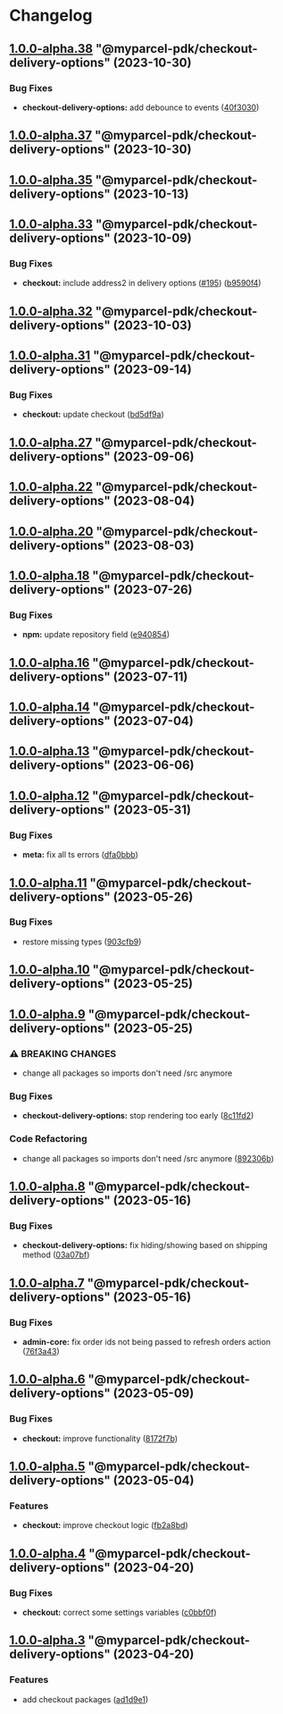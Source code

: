 # Changelog

<!-- MONODEPLOY:BELOW -->

## [1.0.0-alpha.38](https://github.com/myparcelnl/js-pdk/compare/@myparcel-pdk/checkout-delivery-options@1.0.0-alpha.37...@myparcel-pdk/checkout-delivery-options@1.0.0-alpha.38) "@myparcel-pdk/checkout-delivery-options" (2023-10-30)


### Bug Fixes

* **checkout-delivery-options:** add debounce to events ([40f3030](https://github.com/myparcelnl/js-pdk/commit/40f30300f19e70927c8466aeef95c73686922780))




## [1.0.0-alpha.37](https://github.com/myparcelnl/js-pdk/compare/@myparcel-pdk/checkout-delivery-options@1.0.0-alpha.36...@myparcel-pdk/checkout-delivery-options@1.0.0-alpha.37) "@myparcel-pdk/checkout-delivery-options" (2023-10-30)




## [1.0.0-alpha.35](https://github.com/myparcelnl/js-pdk/compare/@myparcel-pdk/checkout-delivery-options@1.0.0-alpha.34...@myparcel-pdk/checkout-delivery-options@1.0.0-alpha.35) "@myparcel-pdk/checkout-delivery-options" (2023-10-13)




## [1.0.0-alpha.33](https://github.com/myparcelnl/js-pdk/compare/@myparcel-pdk/checkout-delivery-options@1.0.0-alpha.32...@myparcel-pdk/checkout-delivery-options@1.0.0-alpha.33) "@myparcel-pdk/checkout-delivery-options" (2023-10-09)


### Bug Fixes

* **checkout:** include address2 in delivery options ([#195](https://github.com/myparcelnl/js-pdk/issues/195)) ([b9590f4](https://github.com/myparcelnl/js-pdk/commit/b9590f4603054e08190c3b8befb0f184a375fc8e))




## [1.0.0-alpha.32](https://github.com/myparcelnl/js-pdk/compare/@myparcel-pdk/checkout-delivery-options@1.0.0-alpha.31...@myparcel-pdk/checkout-delivery-options@1.0.0-alpha.32) "@myparcel-pdk/checkout-delivery-options" (2023-10-03)




## [1.0.0-alpha.31](https://github.com/myparcelnl/js-pdk/compare/@myparcel-pdk/checkout-delivery-options@1.0.0-alpha.30...@myparcel-pdk/checkout-delivery-options@1.0.0-alpha.31) "@myparcel-pdk/checkout-delivery-options" (2023-09-14)


### Bug Fixes

* **checkout:** update checkout ([bd5df9a](https://github.com/myparcelnl/js-pdk/commit/bd5df9a03377b01ac62c9cc50025e5e246627edf))




## [1.0.0-alpha.27](https://github.com/myparcelnl/js-pdk/compare/@myparcel-pdk/checkout-delivery-options@1.0.0-alpha.26...@myparcel-pdk/checkout-delivery-options@1.0.0-alpha.27) "@myparcel-pdk/checkout-delivery-options" (2023-09-06)




## [1.0.0-alpha.22](https://github.com/myparcelnl/js-pdk/compare/@myparcel-pdk/checkout-delivery-options@1.0.0-alpha.21...@myparcel-pdk/checkout-delivery-options@1.0.0-alpha.22) "@myparcel-pdk/checkout-delivery-options" (2023-08-04)

## [1.0.0-alpha.20](https://github.com/myparcelnl/js-pdk/compare/@myparcel-pdk/checkout-delivery-options@1.0.0-alpha.19...@myparcel-pdk/checkout-delivery-options@1.0.0-alpha.20) "@myparcel-pdk/checkout-delivery-options" (2023-08-03)

## [1.0.0-alpha.18](https://github.com/myparcelnl/js-pdk/compare/@myparcel-pdk/checkout-delivery-options@1.0.0-alpha.17...@myparcel-pdk/checkout-delivery-options@1.0.0-alpha.18) "@myparcel-pdk/checkout-delivery-options" (2023-07-26)

### Bug Fixes

- **npm:** update repository
  field ([e940854](https://github.com/myparcelnl/js-pdk/commit/e940854ba1d99c0fcdada8b66f88a7c7e6060272))

## [1.0.0-alpha.16](https://github/myparcelnl/js-pdk/compare/@myparcel-pdk/checkout-delivery-options@1.0.0-alpha.15...@myparcel-pdk/checkout-delivery-options@1.0.0-alpha.16) "@myparcel-pdk/checkout-delivery-options" (2023-07-11)

## [1.0.0-alpha.14](https://github/myparcelnl/js-pdk/compare/@myparcel-pdk/checkout-delivery-options@1.0.0-alpha.13...@myparcel-pdk/checkout-delivery-options@1.0.0-alpha.14) "@myparcel-pdk/checkout-delivery-options" (2023-07-04)

## [1.0.0-alpha.13](https://github/myparcelnl/js-pdk/compare/@myparcel-pdk/checkout-delivery-options@1.0.0-alpha.12...@myparcel-pdk/checkout-delivery-options@1.0.0-alpha.13) "@myparcel-pdk/checkout-delivery-options" (2023-06-06)

## [1.0.0-alpha.12](https://github/myparcelnl/js-pdk/compare/@myparcel-pdk/checkout-delivery-options@1.0.0-alpha.11...@myparcel-pdk/checkout-delivery-options@1.0.0-alpha.12) "@myparcel-pdk/checkout-delivery-options" (2023-05-31)

### Bug Fixes

- **meta:** fix all ts
  errors ([dfa0bbb](https://github/myparcelnl/js-pdk/commit/dfa0bbb308c4863ce0fb4c9a0d55f2b5fa8fdb6c))

## [1.0.0-alpha.11](https://github/myparcelnl/js-pdk/compare/@myparcel-pdk/checkout-delivery-options@1.0.0-alpha.10...@myparcel-pdk/checkout-delivery-options@1.0.0-alpha.11) "@myparcel-pdk/checkout-delivery-options" (2023-05-26)

### Bug Fixes

- restore missing types ([903cfb9](https://github/myparcelnl/js-pdk/commit/903cfb95f161bb5b49fbb91c4f96a7e44c524db8))

## [1.0.0-alpha.10](https://github/myparcelnl/js-pdk/compare/@myparcel-pdk/checkout-delivery-options@1.0.0-alpha.9...@myparcel-pdk/checkout-delivery-options@1.0.0-alpha.10) "@myparcel-pdk/checkout-delivery-options" (2023-05-25)

## [1.0.0-alpha.9](https://github/myparcelnl/js-pdk/compare/@myparcel-pdk/checkout-delivery-options@1.0.0-alpha.8...@myparcel-pdk/checkout-delivery-options@1.0.0-alpha.9) "@myparcel-pdk/checkout-delivery-options" (2023-05-25)

### ⚠ BREAKING CHANGES

- change all packages so imports don't need /src anymore

### Bug Fixes

- **checkout-delivery-options:** stop rendering too
  early ([8c11fd2](https://github/myparcelnl/js-pdk/commit/8c11fd2da87c4ec86557b435f2126b67fc05b08f))

### Code Refactoring

- change all packages so imports don't need /src
  anymore ([892306b](https://github/myparcelnl/js-pdk/commit/892306bd3307fe8d5d011bbf6eb7654f7365347a))

## [1.0.0-alpha.8](https://github/myparcelnl/js-pdk/compare/@myparcel-pdk/checkout-delivery-options@1.0.0-alpha.7...@myparcel-pdk/checkout-delivery-options@1.0.0-alpha.8) "@myparcel-pdk/checkout-delivery-options" (2023-05-16)

### Bug Fixes

- **checkout-delivery-options:** fix hiding/showing based on shipping
  method ([03a07bf](https://github/myparcelnl/js-pdk/commit/03a07bfa77e8972a85938739b33cfc01c6b0cf2a))

## [1.0.0-alpha.7](https://github/myparcelnl/js-pdk/compare/@myparcel-pdk/checkout-delivery-options@1.0.0-alpha.6...@myparcel-pdk/checkout-delivery-options@1.0.0-alpha.7) "@myparcel-pdk/checkout-delivery-options" (2023-05-16)

### Bug Fixes

- **admin-core:** fix order ids not being passed to refresh orders
  action ([76f3a43](https://github/myparcelnl/js-pdk/commit/76f3a43130312fb25e72c95f2bfb3f04a96bd46a))

## [1.0.0-alpha.6](https://github/myparcelnl/js-pdk/compare/@myparcel-pdk/checkout-delivery-options@1.0.0-alpha.5...@myparcel-pdk/checkout-delivery-options@1.0.0-alpha.6) "@myparcel-pdk/checkout-delivery-options" (2023-05-09)

### Bug Fixes

- **checkout:** improve
  functionality ([8172f7b](https://github/myparcelnl/js-pdk/commit/8172f7b72182253b87a5ab611f1aa9807cc6e63c))

## [1.0.0-alpha.5](https://github/myparcelnl/js-pdk/compare/@myparcel-pdk/checkout-delivery-options@1.0.0-alpha.4...@myparcel-pdk/checkout-delivery-options@1.0.0-alpha.5) "@myparcel-pdk/checkout-delivery-options" (2023-05-04)

### Features

- **checkout:** improve checkout
  logic ([fb2a8bd](https://github/myparcelnl/js-pdk/commit/fb2a8bd4b9404cac0fe600526d85465e3a1ee5f9))

## [1.0.0-alpha.4](https://github/myparcelnl/js-pdk/compare/@myparcel-pdk/checkout-delivery-options@1.0.0-alpha.3...@myparcel-pdk/checkout-delivery-options@1.0.0-alpha.4) "@myparcel-pdk/checkout-delivery-options" (2023-04-20)

### Bug Fixes

- **checkout:** correct some settings
  variables ([c0bbf0f](https://github/myparcelnl/js-pdk/commit/c0bbf0ff2fc98c3815094ae77f26f75a3036dfbe))

## [1.0.0-alpha.3](https://github/myparcelnl/js-pdk/compare/@myparcel-pdk/checkout-delivery-options@1.0.0-alpha.2...@myparcel-pdk/checkout-delivery-options@1.0.0-alpha.3) "@myparcel-pdk/checkout-delivery-options" (2023-04-20)

### Features

- add checkout packages ([ad1d9e1](https://github/myparcelnl/js-pdk/commit/ad1d9e1f027af9e6124f8266f64edc0509e22a9d))
